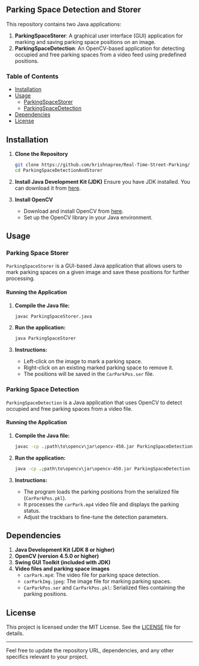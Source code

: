## Parking Space Detection and Storer

This repository contains two Java applications:

1. **ParkingSpaceStorer**: A graphical user interface (GUI) application for marking and saving parking space positions on an image.
2. **ParkingSpaceDetection**: An OpenCV-based application for detecting occupied and free parking spaces from a video feed using predefined positions.

### Table of Contents
- [Installation](#installation)
- [Usage](#usage)
  - [ParkingSpaceStorer](#parking-space-storer)
  - [ParkingSpaceDetection](#parking-space-detection)
- [Dependencies](#dependencies)
- [License](#license)

## Installation

1. **Clone the Repository**
   ```bash
   git clone https://github.com/krishnapree/Real-Time-Street-Parking/
   cd ParkingSpaceDetectionAndStorer
   ```

2. **Install Java Development Kit (JDK)**
   Ensure you have JDK installed. You can download it from [here](https://www.oracle.com/java/technologies/javase-jdk11-downloads.html).

3. **Install OpenCV**
   - Download and install OpenCV from [here](https://opencv.org/releases/).
   - Set up the OpenCV library in your Java environment.

## Usage

### Parking Space Storer

`ParkingSpaceStorer` is a GUI-based Java application that allows users to mark parking spaces on a given image and save these positions for further processing.

#### Running the Application

1. **Compile the Java file:**
   ```bash
   javac ParkingSpaceStorer.java
   ```

2. **Run the application:**
   ```bash
   java ParkingSpaceStorer
   ```

3. **Instructions:**
   - Left-click on the image to mark a parking space.
   - Right-click on an existing marked parking space to remove it.
   - The positions will be saved in the `CarParkPos.ser` file.

### Parking Space Detection

`ParkingSpaceDetection` is a Java application that uses OpenCV to detect occupied and free parking spaces from a video file.

#### Running the Application

1. **Compile the Java file:**
   ```bash
   javac -cp .;path\to\opencv\jar\opencv-450.jar ParkingSpaceDetection.java
   ```

2. **Run the application:**
   ```bash
   java -cp .;path\to\opencv\jar\opencv-450.jar ParkingSpaceDetection
   ```

3. **Instructions:**
   - The program loads the parking positions from the serialized file (`CarParkPos.pkl`).
   - It processes the `carPark.mp4` video file and displays the parking status.
   - Adjust the trackbars to fine-tune the detection parameters.

## Dependencies

1. **Java Development Kit (JDK 8 or higher)**
2. **OpenCV (version 4.5.0 or higher)**
3. **Swing GUI Toolkit (included with JDK)**
4. **Video files and parking space images**
   - `carPark.mp4`: The video file for parking space detection.
   - `carParkImg.jpeg`: The image file for marking parking spaces.
   - `CarParkPos.ser` and `CarParkPos.pkl`: Serialized files containing the parking positions.

## License

This project is licensed under the MIT License. See the [LICENSE](LICENSE) file for details.

---

Feel free to update the repository URL, dependencies, and any other specifics relevant to your project.
